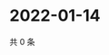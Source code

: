 # 2022-01-14

共 0 条

<!-- BEGIN WEIBO -->
<!-- 最后更新时间 Fri Jan 14 2022 02:10:57 GMT+0800 (China Standard Time) -->

<!-- END WEIBO -->
